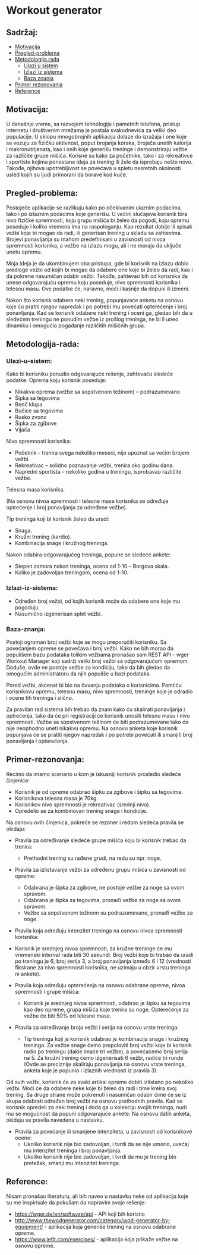 # Workout generator

## Sadržaj:
* [Motivacija](#motivacija)
* [Pregled-problema](#pregled-problema)
* [Metodologija rada](#metodologija-rada)
  * [Ulazi u sistem](#ulazi-u-sistem)
  * [Izlazi iz sistema](#izlazi-iz-sistema)
  * [Baza znanja](#baza-znanja)
* [Primer rezonovanja](#primer-rezonovanja)
* [Reference](#reference)

## Motivacija:

U današnje vreme, sa razvojem tehnologije i pametnih telefona, pristup internetu i društvenim mrežama je postala svakodnevica za veliki deo populacije. U sklopu mnogobrojnih aplikacija dolaze do izražaja i one koje se vezuju za fizičku aktivnost, poput brojanja koraka, brojača unetih kalorija i makronutrijenata, kao i onih koje generišu treninge i demonstriraju vežbe za različite grupe mišića. Korisne su kako za početnike, tako i za rekreativce i sportiste kojima ponestane ideja za trening ili žele da isprobaju nešto novo. Takođe, njihova upotrebljivost se povećava u spletu nesretnih okolnosti usled kojih su ljudi primorani da borave kod kuće.

## Pregled-problema:

Postojeće aplikacije se razlikuju kako po očekivanim ulaznim podacima, tako i po izlaznim podacima koje generišu. U većini slučajeva korisnik bira nivo fizičke spremnosti, koju grupu mišića bi želeo da pogodi, koju opremu poseduje i koliko vremena ima na raspologanju. Kao rezultat dobije ili spisak vežbi koje bi mogao da radi, ili generisan trening u skladu sa zahtevima. Brojevi ponavljanja su mahom predefinisani u zavisnosti od nivoa spremnosti korisnika, a vežbe na izlazu mogu, ali i ne moraju da uključe unetu opremu. 

Moja ideja je da ukombinujem oba pristupa, gde bi korisnik na izlazu dobio predloge vežbi od kojih bi mogao da odabere one koje bi želeo da radi, kao i da pokrene nasumičan odabir vežbi. Takođe, zahtevao bih od korisnika da unese odgovarajuću opremu koju poseduje, nivo spremnosti korisnika i telesnu masu. Ove podatke će, naravno, moći i kasnije da dopuni ili izmeni.

Nakon što korisnik odabere neki trening, popunjavaće anketu na osnovu koje ću pratiti njegov napredak i po potrebi mu povećati opterećenje i broj ponavljanja. Kad se korisnik odabere neki trening i oceni ga, gledao bih da u sledećem treningu ne ponudim vežbe iz prošlog treninga, ne bi li uneo dinamiku i omogućio pogađanje različitih mišićnih grupa.  

## Metodologija-rada:

### Ulazi-u-sistem:
Kako bi korisniku ponudio odgovarajuće rešenje, zahtevaću sledeće podatke:
Oprema koju korisnik poseduje:
-	Nikakva oprema (vežbe sa sopstvenom težinom) – podrazumevano
-	Šipka sa tegovima
-	Benč klupa
-	Bučice sa tegovima
-	Rusko  zvono
-	Šipka za zgibove
-	Vijača

Nivo spremnosti korisnika:
-	Početnik – trenira svega nekoliko meseci, nije upoznat sa većim brojem vežbi.
-	Rekreativac – solidno poznavanje vežbi, trenira oko godinu dana.
-	Napredni sportista – nekoliko godina u treningu, isprobavao različite vežbe.

Telesna masa korisnika.

(Na osnovu nivoa spremnosti i telesne mase korisnika se određuje optrećenje i broj ponavljanja za određene vežbe).

Tip treninga koji bi korisnik želeo da uradi:
-	Snaga.
-	Kružni trening (kardio).
-	Kombinacija snage i kružnog treninga.

Nakon odabira odgovarajućeg treninga, popune se sledeće ankete:
-	Stepen zamora nakon treninga, ocena od 1-10 – Borgova skala.
-	Koliko je zadovoljan treningom, ocena od 1-10.

### Izlazi-iz-sistema:
-	Određen broj vežbi, od kojih korisnik može da odabere one koje mu pogoduju.
-	Nasumično izgenerisan splet vežbi.

### Baza-znanja:
Postoji ogroman broj vežbi koje se mogu preporučiti korisniku. Sa povećanjem opreme se povećava i broj vežbi. Kako ne bih morao da populišem bazu podataka tolikim vežbama pronašao sam REST API - wger Workout Manager koji sadrži veliki broj vežbi sa odgovarajućom opremom. Doduše, ovde ne postoje vežbe za kondiciju, tako da bih gledao da omogućim administratoru da njih populiše u bazi podataka.

Pored vežbi, akcenat bi bio na čuvanju podataka o korisnicima. Pamtiću korisnikovu opremu, telesnu masu, nivo spremnosti, treninge koje je odradio i ocene tih treninga i slično.

Za pravilan rad sistema bih trebao da znam kako ću skalirati ponavljanja i optrećenja, tako da će pri registraciji će korisnik unositi telesnu masu i nivo spremnosti. Vežbe sa sopstvenom težinom će biti podrazumevane tako da nije neophodno uneti nikakvu opremu. Na osnovu anketa koje korisnik popunjava će se pratiti njegov napredak i po potrebi povećati ili smanjiti broj ponavljanja i opterećenja.

## Primer-rezonovanja:
Recimo da imamo scenario u kom je iskusniji korisnik prosledio sledeće činjenice:
-	Korisnik je od opreme odabrao šipku za zgibove i šipku sa tegovima.
-	Korisnikova telesna masa je 70kg.
-	Korisnikov nivo spremnosti je rekreativac (srednji nivo).
-	Opredelio se za kombinovan trening snage i kondicije.

Na osnovu ovih činjenica, pokreće se rezoner i redom sledeća pravila se okidaju:
- Pravila za određivanje sledeće grupe mišića koju bi korisnik trebao da trenira:
  - Prethodni trening su rađene grudi, na redu su npr. noge.

- Pravila za izlistavanje vežbi za određenu grupu mišića u zavisnosti od opreme:
  -	Odabrana je šipka za zgibove, ne postoje vežbe za noge sa ovom spravom.
  -	Odabrana je šipka sa tegovima, pronađi vežbe za noge sa ovom spravom. 
  -	Vežbe sa sopstvenom težinom su podrazumevane, pronađi vežbe za noge.

-	Pravila koja određuju intenzitet treninga na osnovu nivoa spremnosti korisnika:
  - Korisnik je srednjeg nivoa spremnosti, za kružne treninge će mu vremenski interval rada biti 30 sekundi. Broj vežbi koje bi trebao da uradi po treningu je 6, broj serija 3, a broj ponavljanja između 6 i 12 (vrednosti fiksirane za nivo spremnosti korisnika, ne uzimaju u obzir vrstu treninga ni ankete).

- Pravila koja određuju opterećenja na osnovu odabrane opreme, nivoa spremnosti i grupe mišića:
  - Korisnik je srednjeg nivoa spremnosti, odabrao je šipku sa tegovima kao deo opreme, grupa mišića koje trenira su noge. Opterećenje za vežbe će biti 50% od telesne mase.

- Pravila za određivanje broja vežbi i serija na osnovu vrste treninga:
  - Tip treninga koji je korisnik odabrao je kombinacija snage i kružnog treninga. Za vežbe snage ćemo prepoloviti broj vežbi koje bi korisnik radio po treningu (dakle imaće tri vežbe), a povećaćemo broj serija na 5. Za kružni trening ćemo izgenerisati 6 vežbi, radiće tri runde (Ovde se preciznije skaliraju ponavljanja na osnovu vrste treninga, anketa koje je popunio i izlaznih vrednosti iz pravila 3).

Od svih vežbi, korisnik će za svaki artikal opreme dobiti izlistano po nekoliko vežbi. Moći će da odabere neke koje bi želeo da radi i time kreira svoj trening. Sa druge strane može pokrenuti i nasumičan odabir čime će se iz skupa odabrati određen broj vežbi na osnovu prethodnih pravila.
Kad se korisnik opredeli za neki trening i doda ga u kolekciju svojih treninga, nudi mu se mogućnost da popuni odgovarajuće ankete. Na osnovu datih anketa, okidaju se pravila navedena u nastavku.

- Pravila za povećanje ili smanjene intenziteta, u zavisnosti od korisnikove ocene:
  -	Ukoliko korisnik nije bio zadovoljan, i tvrdi da se nije umorio, uvećaj mu intenzitet treninga i broj ponavljanja.
  -	Ukoliko korisnik nije bio zadovoljan, i tvrdi da mu je trening bio pretežak, smanji mu intenzitet treninga. 

## Reference:
Nisam pronašao literaturu, ali bih naveo u nastavku neke od aplikacija koje su me inspirisale da pokušam da napravim svoje rešenje:
-	https://wger.de/en/software/api - API koji bih koristio
-	http://www.thewodgenerator.com/category/wod-generator-by-equipment/ - aplikacija koja generiše trening na osnovu odabrane opreme.
-	https://www.jefit.com/exercises/ - aplikacija koja prikaže vežbe na osnovu opreme.


